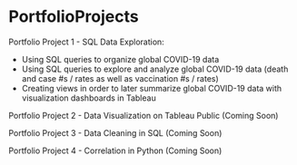 # PortfolioProjects

Portfolio Project 1 - SQL Data Exploration:
 - Using SQL queries to organize global COVID-19 data
 - Using SQL queries to explore and analyze global COVID-19 data (death and case #s / rates as well as vaccination #s / rates)
 - Creating views in order to later summarize global COVID-19 data with visualization dashboards in Tableau

Portfolio Project 2 - Data Visualization on Tableau Public (Coming Soon)

Portfolio Project 3 - Data Cleaning in SQL (Coming Soon)

Portfolio Project 4 - Correlation in Python (Coming Soon)
